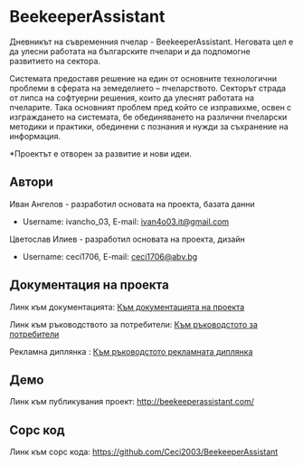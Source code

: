 # BeekeeperAssistant
Дневникът на съвременния пчелар - BeekeeperAssistant. Неговата цел е да улесни работата на българските пчелари и да подпомогне развитието на сектора.

Системата предоставя решение на един от основните технологични проблеми в сферата на земеделието – пчеларството. Секторът страда от липса на софтуерни решения, които да улеснят работата на пчеларите. Така основният проблем пред който се изправихме, освен с изграждането на системата, бе обединяването на различни пчеларски методики и практики, обединени с познания и нужди за съхранение на информация.

*Проектът е отворен за развитие и нови идеи.


## Автори
Иван Ангелов - разработил основата на проекта, базата данни
- Username: ivancho_03, E-mail: ivan4o03.it@gmail.com 

Цветослав Илиев - разработил основата на проекта, дизайн
- Username: ceci1706, E-mail: ceci1706@abv.bg

## Документация на проекта
Линк към документацията: [Към документацията на проекта](https://drive.google.com/file/d/1Gb4-3NUKxERmFwoQwPZNEkPBvETCFsCA/view?usp=sharing)

Линк към ръководството за потребители: [Към ръководстото за потребители](https://drive.google.com/file/d/1B05NvJXxOPcZFmuNzygDHwWT6i2fwkkc/view?usp=sharing)

Рекламна диплянка : [Към ръководстото рекламната диплянка](https://drive.google.com/file/d/1xSq2euEX_qRo787wc5kIKWRS0zQiiAfo/view?usp=sharing)

## Демо
Линк към публикувания проект: http://beekeeperassistant.com/

## Сорс код
Линк към сорс кода: https://github.com/Ceci2003/BeekeeperAssistant
